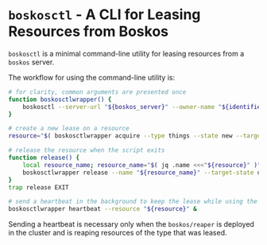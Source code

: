 # `boskosctl` - A CLI for Leasing Resources from Boskos

`boskosctl` is a minimal command-line utility for leasing resources from a `boskos` server.

The workflow for using the command-line utility is:

```sh
# for clarity, common arguments are presented once
function boskosctlwrapper() {
    boskosctl --server-url "${boskos_server}" --owner-name "${identifier}" "${@}"
}

# create a new lease on a resource
resource="$( boskosctlwrapper acquire --type things --state new --target-state owned --timeout 30m )"

# release the resource when the script exits
function release() {
    local resource_name; resource_name="$( jq .name <<<"${resource}" )"
    boskosctlwrapper release --name "${resource_name}" --target-state used
}
trap release EXIT

# send a heartbeat in the background to keep the lease while using the resource
boskosctlwrapper heartbeat --resource "${resource}" &
```

Sending a heartbeat is necessary only when the `boskos/reaper` is deployed in the cluster and is reaping resources of the type that was leased.

